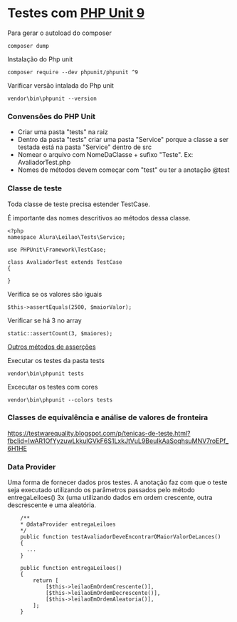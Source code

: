 # Testes com [PHP Unit 9](https://phpunit.de)

Para gerar o autoload do composer
```
composer dump
```

Instalação do Php unit
```
composer require --dev phpunit/phpunit ^9
```

Varificar versão intalada do Php unit
```
vendor\bin\phpunit --version
```

### Convensões do PHP Unit
- Criar uma pasta "tests" na raiz
- Dentro da pasta "tests" criar uma pasta "Service" porque a classe a ser testada está na pasta "Service" dentro de src
- Nomear o arquivo com NomeDaClasse + sufixo "Teste". Ex: AvaliadorTest.php
- Nomes de métodos devem começar com "test" ou ter a anotação @test

### Classe de teste

Toda classe de teste precisa estender TestCase. 

É importante das nomes descritivos ao métodos dessa classe. 

```
<?php
namespace Alura\Leilao\Tests\Service;

use PHPUnit\Framework\TestCase;

class AvaliadorTest extends TestCase
{

}
```

Verifica se os valores são iguais
```
$this->assertEquals(2500, $maiorValor);
```

Verificar se há 3 no array
```
static::assertCount(3, $maiores);
```

[Outros métodos de asserções](https://phpunit.readthedocs.io/en/8.5/assertions.html)

Executar os testes da pasta tests
```
vendor\bin\phpunit tests
```

Excecutar os testes com cores
```
vendor\bin\phpunit --colors tests
```

### Classes de equivalência e análise de valores de fronteira
https://testwarequality.blogspot.com/p/tenicas-de-teste.html?fbclid=IwAR1OfYyzuwLkkulGVkF6S1LxkJtVuL9BeuIkAaSoqhsuMNV7roEPf_6H1HE

### Data Provider
Uma forma de fornecer dados pros testes. A anotação faz com que o teste seja executado utilizando os parâmetros passados pelo método entregaLeiloes() 3x (uma utilizando dados em ordem crescente, outra descrescente e uma aleatória. 

```
    /** 
    * @dataProvider entregaLeiloes
    */
    public function testAvaliadorDeveEncontrarOMaiorValorDeLances()
    {
      ...
    }
    
    public function entregaLeiloes()
    {
        return [
            [$this->leilaoEmOrdemCrescente()],
            [$this->leilaoEmOrdemDecrescente()],
            [$this->leilaoEmOrdemAleatoria()],
        ];
    }
```






